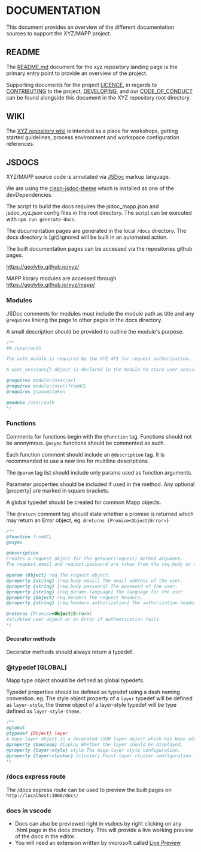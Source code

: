 # DOCUMENTATION

This document provides an overview of the different documentation sources to support the XYZ/MAPP project.

## README

The [README.md](https://github.com/GEOLYTIX/xyz/blob/main/README.md) document for the xyz repository landing page is the primary entry point to provide an overview of the project.

Supporting documents for the project [LICENCE](https://github.com/GEOLYTIX/xyz/blob/main/LICENSE), in regards to [CONTRIBUTING](https://github.com/GEOLYTIX/xyz/blob/main/CONTRIBUTING.md) to the project, [DEVELOPING](https://github.com/GEOLYTIX/xyz/blob/main/DEVELOPING.md), and our [CODE_OF_CONDUCT](https://github.com/GEOLYTIX/xyz/blob/main/CODE_OF_CONDUCT.md) can be found alongside this document in the XYZ repository root directory.

## WIKI

The [XYZ repository wiki](https://github.com/GEOLYTIX/xyz/wiki) is intended as a place for workshops, getting started guidelines, process environment and workspace configuration references.

## JSDOCS

XYZ/MAPP source code is annotated via [JSDoc](https://jsdoc.app/) markup language.

We are using the [clean-jsdoc-theme](https://github.com/ankitskvmdam/clean-jsdoc-theme-example) which is installed as one of the devDependencies.

The script to build the docs requires the jsdoc_mapp.json and jsdoc_xyz.json config files in the root directory. The script can be executed with `npm run generate-docs`.

The documentation pages are generated in the local `/docs` directory. The docs directory is [git] ignored will be built in an automated action.

The built documentation pages can be accessed via the repositories github pages.

https://geolytix.github.io/xyz/

MAPP library modules are accessed through https://geolytix.github.io/xyz/mapp/

### Modules

JSDoc comments for modules must include the module path as title and any `@requires` linking the page to other pages in the docs directory.

A small description should be provided to outline the module's purpose.

```js
/**
## /user/auth

The auth module is required by the XYZ API for request authorization.

A user_sessions{} object is declared in the module to store user sessions.

@requires module:/user/acl
@requires module:/user/fromACL
@requires jsonwebtoken

@module /user/auth
*/
```

### Functions

Comments for functions begin with the `@function` tag. Functions should not be anonymous. `@async` functions should be commented as such.

Each function comment should include an `@description` tag. It is recommended to use a new line for multiline descriptions.

The `@param` tag list should include only params used as function arguments.

Parameter properties should be included if used in the method. Any optional [property] are marked in square brackets.

A global typedef should be created for common Mapp objects.

The `@return` comment tag should state whether a promise is returned which may return an Error object, eg. `@returns {Promise<Object|Error>}`

```js
/**
@function fromACL
@async

@description
Creates a request object for the getUser(request) method argument.
The request.email and request.password are taken from the req.body or authorization header.

@param {Object} req The request object.
@property {string} [req.body.email] The email address of the user.
@property {string} [req.body.password] The password of the user.
@property {string} [req.params.language] The language for the user.
@property {Object} req.headers The request headers.
@property {string} [req.headers.authorization] The authorization header containing the email and password.

@returns {Promise<Object|Error>}
Validated user object or an Error if authentication fails.
*/
```
#### Decorator methods

Decorator methods should always return a typedef.

### @typedef [GLOBAL]

Mapp type object should be defined as global typedefs.

Typedef properties should be defined as typedef using a dash naming convention. eg. The style object property of a `layer` typedef will be defined as `layer-style`, the theme object of a layer-style typedef will be type defined as `layer-style-theme`.

```js
/**
@global
@typedef {Object} layer
A mapp-layer object is a decorated JSON layer object which has been added to a mapview.
@property {boolean} display Whether the layer should be displayed.
@property {layer-style} style The mapp-layer style configuration.
@property {layer-cluster} [cluster] Point layer cluster configuration.
*/
```

### /docs express route

The /docs express route can be used to preview the built pages on `http://localhost:3000/docs/`

### docs in vscode
- Docs can also be previewed right in vsdocs by right clicking on any .html page in the docs directory. This will provide a live working preview of the docs in the editor.
- You will need an extension written by microsoft called [Live Preview](https://marketplace.visualstudio.com/items?itemName=ms-vscode.live-server)